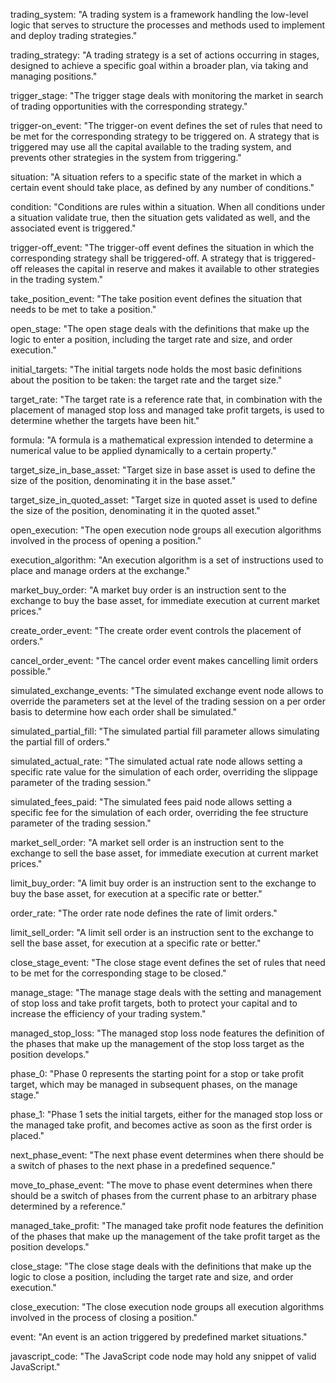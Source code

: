 trading_system: "A trading system is a framework handling the low-level logic that serves to structure the processes and methods used to implement and deploy trading strategies."

trading_strategy: "A trading strategy is a set of actions occurring in stages, designed to achieve a specific goal within a broader plan, via taking and managing positions."

trigger_stage: "The trigger stage deals with monitoring the market in search of trading opportunities with the corresponding strategy."

trigger-on_event: "The trigger-on event defines the set of rules that need to be met for the corresponding strategy to be triggered on. A strategy that is triggered may use all the capital available to the trading system, and prevents other strategies in the system from triggering."

situation: "A situation refers to a specific state of the market in which a certain event should take place, as defined by any number of conditions."

condition: "Conditions are rules within a situation. When all conditions under a situation validate true, then the situation gets validated as well, and the associated event is triggered."

trigger-off_event: "The trigger-off event defines the situation in which the corresponding strategy shall be triggered-off. A strategy that is triggered-off releases the capital in reserve and makes it available to other strategies in the trading system."

take_position_event: "The take position event defines the situation that needs to be met to take a position."

open_stage: "The open stage deals with the definitions that make up the logic to enter a position, including the target rate and size, and order execution."

initial_targets: "The initial targets node holds the most basic definitions about the position to be taken: the target rate and the target size."

target_rate: "The target rate is a reference rate that, in combination with the placement of managed stop loss and managed take profit targets, is used to determine whether the targets have been hit."

formula: "A formula is a mathematical expression intended to determine a numerical value to be applied dynamically to a certain property."

target_size_in_base_asset: "Target size in base asset is used to define the size of the position, denominating it in the base asset."

target_size_in_quoted_asset: "Target size in quoted asset is used to define the size of the position, denominating it in the quoted asset."

open_execution: "The open execution node groups all execution algorithms involved in the process of opening a position."

execution_algorithm: "An execution algorithm is a set of instructions used to place and manage orders at the exchange."

market_buy_order: "A market buy order is an instruction sent to the exchange to buy the base asset, for immediate execution at current market prices."

create_order_event: "The create order event controls the placement of orders."

cancel_order_event: "The cancel order event makes cancelling limit orders possible."

simulated_exchange_events: "The simulated exchange event node allows to override the parameters set at the level of the trading session on a per order basis to determine how each order shall be simulated."

simulated_partial_fill: "The simulated partial fill parameter allows simulating the partial fill of orders."

simulated_actual_rate: "The simulated actual rate node allows setting a specific rate value for the simulation of each order, overriding the slippage parameter of the trading session."

simulated_fees_paid: "The simulated fees paid node allows setting a specific fee for the simulation of each order, overriding the fee structure parameter of the trading session."

market_sell_order: "A market sell order is an instruction sent to the exchange to sell the base asset, for immediate execution at current market prices."

limit_buy_order: "A limit buy order is an instruction sent to the exchange to buy the base asset, for execution at a specific rate or better."

order_rate: "The order rate node defines the rate of limit orders."

limit_sell_order: "A limit sell order is an instruction sent to the exchange to sell the base asset, for execution at a specific rate or better."

close_stage_event: "The close stage event defines the set of rules that need to be met for the corresponding stage to be closed."

manage_stage: "The manage stage deals with the setting and management of stop loss and take profit targets, both to protect your capital and to increase the efficiency of your trading system."

managed_stop_loss: "The managed stop loss node features the definition of the phases that make up the management of the stop loss target as the position develops."

phase_0: "Phase 0 represents the starting point for a stop or take profit target, which may be managed in subsequent phases, on the manage stage."

phase_1: "Phase 1 sets the initial targets, either for the managed stop loss or the managed take profit, and becomes active as soon as the first order is placed."

next_phase_event: "The next phase event determines when there should be a switch of phases to the next phase in a predefined sequence."

move_to_phase_event: "The move to phase event determines when there should be a switch of phases from the current phase to an arbitrary phase determined by a reference."

managed_take_profit: "The managed take profit node features the definition of the phases that make up the management of the take profit target as the position develops."

close_stage: "The close stage deals with the definitions that make up the logic to close a position, including the target rate and size, and order execution."

close_execution: "The close execution node groups all execution algorithms involved in the process of closing a position."

event: "An event is an action triggered by predefined market situations."

javascript_code: "The JavaScript code node may hold any snippet of valid JavaScript."